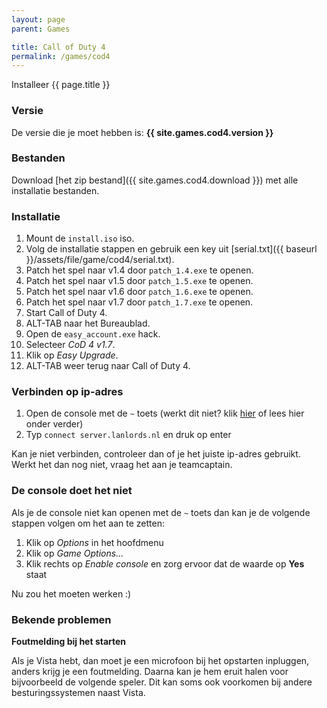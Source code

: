 ```yaml
---
layout: page
parent: Games

title: Call of Duty 4
permalink: /games/cod4
---
```


Installeer {{ page.title }}

### Versie

De versie die je moet hebben is: **{{ site.games.cod4.version }}**

### Bestanden

Download [het zip bestand]({{ site.games.cod4.download }}) met alle
installatie bestanden.

### Installatie

1. Mount de `install.iso` iso.
2. Volg de installatie stappen en gebruik een key uit [serial.txt]({{ baseurl }}/assets/file/game/cod4/serial.txt).
3. Patch het spel naar v1.4 door `patch_1.4.exe` te openen.
4. Patch het spel naar v1.5 door `patch_1.5.exe` te openen.
5. Patch het spel naar v1.6 door `patch_1.6.exe` te openen.
6. Patch het spel naar v1.7 door `patch_1.7.exe` te openen.
7. Start Call of Duty 4.
8. ALT-TAB naar het Bureaublad.
9. Open de `easy_account.exe` hack.
10. Selecteer *CoD 4 v1.7*.
10. Klik op *Easy Upgrade*.
11. ALT-TAB weer terug naar Call of Duty 4.

### Verbinden op ip-adres

1. Open de console met de `~` toets (werkt dit niet? klik [hier](#de-console-doet-het-niet) of lees hier onder verder)
2. Typ `connect server.lanlords.nl` en druk op enter

Kan je niet verbinden, controleer dan of je het juiste ip-adres gebruikt. Werkt
het dan nog niet, vraag het aan je teamcaptain.

### De console doet het niet

Als je de console niet kan openen met de `~` toets dan kan je de volgende stappen volgen om het aan te zetten:

1. Klik op *Options* in het hoofdmenu
2. Klik op *Game Options...*
3. Klik rechts op *Enable console* en zorg ervoor dat de waarde op **Yes** staat

Nu zou het moeten werken :)

### Bekende problemen

**Foutmelding bij het starten**

Als je Vista  hebt, dan moet je een microfoon bij het opstarten inpluggen, anders krijg je een foutmelding.
Daarna kan je hem eruit halen voor bijvoorbeeld de volgende speler. Dit kan soms ook voorkomen bij andere
besturingssystemen naast Vista.
